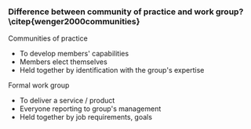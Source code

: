 ### Difference between community of practice and work group? \citep{wenger2000communities}

Communities of practice
- To develop members' capabilities
- Members elect themselves
- Held together by identification with the group's expertise

Formal work group
- To deliver a service / product
- Everyone reporting to group's management
- Held together by job requirements, goals
